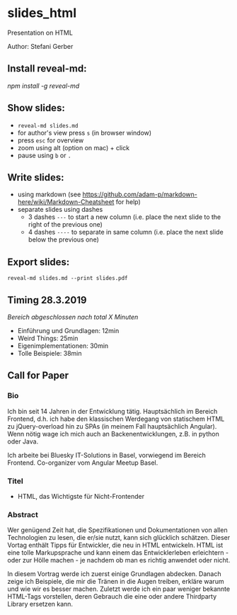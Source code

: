 # slides_html
Presentation on HTML

Author: Stefani Gerber

## Install reveal-md:
_npm install -g reveal-md_

## Show slides:
-   `reveal-md slides.md`
-   for author's view press `s` (in browser window)
-   press `esc` for overview
-   zoom using alt (option on mac) + click
-   pause using `b` or `.`

## Write slides:
-   using markdown (see <https://github.com/adam-p/markdown-here/wiki/Markdown-Cheatsheet> for help)
-   separate slides using dashes
    - 3 dashes `---` to start a new column (i.e. place the next slide to the right of the previous one)
    - 4 dashes `----` to separate in same column (i.e. place the next slide below the previous one)

## Export slides:
`reveal-md slides.md --print slides.pdf`


## Timing 28.3.2019
_Bereich abgeschlossen nach total X Minuten_


- Einführung und Grundlagen: 12min
- Weird Things: 25min
- Eigenimplementationen: 30min
- Tolle Beispiele: 38min

## Call for Paper

### Bio

Ich bin seit 14 Jahren in der Entwicklung tätig. Hauptsächlich im Bereich Frontend, d.h. ich habe den klassischen Werdegang von statischem HTML zu jQuery-overload hin zu SPAs (in meinem Fall hauptsächlich Angular). Wenn nötig wage ich mich auch an Backenentwicklungen, z.B. in python oder Java.

Ich arbeite bei Bluesky IT-Solutions in Basel, vorwiegend im Bereich Frontend. Co-organizer vom Angular Meetup Basel.

### Titel

- HTML, das Wichtigste für Nicht-Frontender

### Abstract

Wer genügend Zeit hat, die Spezifikationen und Dokumentationen von allen Technologien zu lesen, die er/sie nutzt, kann sich glücklich schätzen. Dieser Vortag enthält Tipps für Entwickler, die neu in HTML entwickeln. HTML ist eine tolle Markupsprache und kann einem das Entwicklerleben erleichtern - oder zur Hölle machen - je nachdem ob man es richtig anwendet oder nicht.

In diesem Vortrag werde ich zuerst einige Grundlagen abdecken. Danach zeige ich Beispiele, die mir die Tränen in die Augen treiben, erkläre warum und wie wir es besser machen. Zuletzt werde ich ein paar weniger bekannte HTML-Tags vorstellen, deren Gebrauch die eine oder andere Thirdparty Library ersetzen kann.
